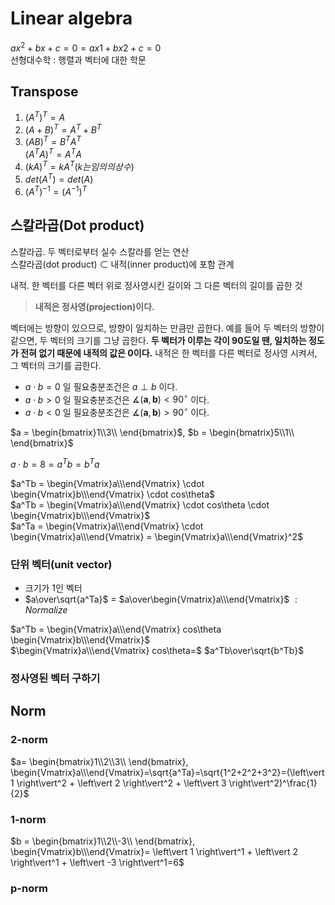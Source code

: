 # Linear algebra

$ax^2 + bx + c = 0 = ax1 + bx2 + c = 0$  
선형대수학 : 행렬과 벡터에 대한 학문

## Transpose
1. $(A^T)^T = A$
2. $(A + B)^T = A^T + B^T$
3. $(AB)^T = B^TA^T$  
$(A^TA)^T = A^TA$
4. $(kA)^T = kA^T (k는 임의의 상수)$
5. $det(A^T) = det(A)$
6. $(A^T)^{-1} = (A^{-1})^T$

## 스칼라곱(Dot product)
스칼라곱. 두 벡터로부터 실수 스칼라를 얻는 연산  
스칼라곱(dot product) $\subset$ 내적(inner product)에 포함 관계  

내적. 한 벡터를 다른 벡터 위로 정사영시킨 길이와 그 다른 벡터의 길이를 곱한 것  
>**내적은 정사영(projection)이다.**

벡터에는 방향이 있으므로, 방향이 일치하는 만큼만 곱한다. 예를 들어 두 벡터의 방향이 같으면, 두 벡터의 크기를 그냥 곱한다. **두 벡터가 이루는 각이 90도일 땐, 일치하는 정도가 전혀 없기 때문에 내적의 값은 0이다.** 내적은 한 벡터를 다른 벡터로 정사영 시켜서, 그 벡터의 크기를 곱한다.  



- $a \cdot b=0$ 일 필요충분조건은 $a \perp b$ 이다.
- $a \cdot b>0$ 일 필요충분조건은 $\measuredangle(\mathbf {a},\mathbf {b})<90^{\circ}$ 이다.
- $a \cdot b<0$ 일 필요충분조건은 $\measuredangle(\mathbf {a},\mathbf {b})>90^{\circ}$ 이다.


$a = \begin{bmatrix}1\\3\\ \end{bmatrix}$,  $b = \begin{bmatrix}5\\1\\ \end{bmatrix}$

$a \cdot b = 8 = a^Tb = b^Ta$

$a^Tb = \begin{Vmatrix}a\\\end{Vmatrix} \cdot \begin{Vmatrix}b\\\end{Vmatrix} \cdot cos\theta$  
$a^Tb = \begin{Vmatrix}a\\\end{Vmatrix} \cdot cos\theta \cdot \begin{Vmatrix}b\\\end{Vmatrix}$  
$a^Ta = \begin{Vmatrix}a\\\end{Vmatrix} \cdot \begin{Vmatrix}a\\\end{Vmatrix} = \begin{Vmatrix}a\\\end{Vmatrix}^2$

### 단위 벡터(unit vector)
- 크기가 1인 벡터
- $a\over\sqrt{a^Ta}$ $=$ $a\over\begin{Vmatrix}a\\\end{Vmatrix}$ $: Normalize$ 

$a^Tb = \begin{Vmatrix}a\\\end{Vmatrix} cos\theta \begin{Vmatrix}b\\\end{Vmatrix}$  
$\begin{Vmatrix}a\\\end{Vmatrix} cos\theta=$ $a^Tb\over\sqrt{b^Tb}$  

### 정사영된 벡터 구하기


## Norm
### 2-norm
$a= \begin{bmatrix}1\\2\\3\\ \end{bmatrix}, \begin{Vmatrix}a\\\end{Vmatrix}=\sqrt{a^Ta}=\sqrt{1^2+2^2+3^2}=(\left\vert 1 \right\vert^2 + \left\vert 2 \right\vert^2 + \left\vert 3 \right\vert^2)^\frac{1}{2}$

### 1-norm
$b = \begin{bmatrix}1\\2\\-3\\ \end{bmatrix}, \begin{Vmatrix}b\\\end{Vmatrix}= \left\vert 1 \right\vert^1 + \left\vert 2 \right\vert^1 +  \left\vert -3 \right\vert^1=6$

### p-norm
